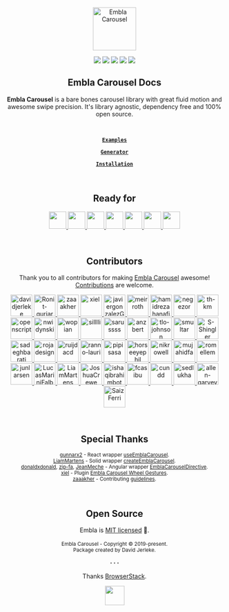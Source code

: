 <br />
<div align="center">
  <p align="center">
    <a href="https://www.embla-carousel.com/"><img width="100" height="100" src="https://www.embla-carousel.com/embla-logo.svg" alt="Embla Carousel">
    </a>
  </p>

  <p align="center">
    <a href="https://opensource.org/licenses/MIT"><img src="https://img.shields.io/npm/l/embla-carousel?color=%238ab4f8"></a>
    <a href="https://www.npmjs.com/package/embla-carousel-docs"><img src="https://img.shields.io/npm/v/embla-carousel-docs.svg?color=%23c1a8e2"></a>
    <a href="https://github.com/davidjerleke/embla-carousel/actions?query=workflow%3A%22Continuous+Integration%22"><img src="https://img.shields.io/github/actions/workflow/status/davidjerleke/embla-carousel/cd.yml?color=%238ab4f8"></a>
    <a href="https://prettier.io"><img src="https://img.shields.io/badge/code_style-prettier-ff69b4.svg?color=%23c1a8e2"></a>
    <a href="https://bundlephobia.com/result?p=embla-carousel-docs@latest"><img src="https://img.shields.io/bundlephobia/minzip/embla-carousel-docs?color=%238ab4f8&label=gzip%20size">
    </a>
  </p>

  <strong>
    <h2 align="center">Embla Carousel Docs</h2>
  </strong>

  <p align="center">
    <strong>Embla Carousel</strong> is a bare bones carousel library with great fluid motion and awesome swipe precision. It's library agnostic, dependency free and 100% open source.
  </p>

  <br>

  <p align="center">
    <strong>
      <code>&nbsp;<a href="https://www.embla-carousel.com/examples/predefined/">Examples</a>&nbsp;</code>
    </strong>
  </p>

  <p align="center">
    <strong>
      <code>&nbsp;<a href="https://www.embla-carousel.com/examples/generator/">Generator</a>&nbsp;</code>
    </strong>
  </p>

  <p align="center">
    <strong>
      <code>&nbsp;<a href="https://www.embla-carousel.com/get-started/#choose-installation-type">Installation</a>&nbsp;</code>
    </strong>
  </p>
</div>

<br>

<div align="center">
  <strong>
    <h2 align="center">Ready for</h2>
  </strong>
  
  <p align="center">
    <a href="https://www.embla-carousel.com/get-started/module/">
      <img src="https://www.embla-carousel.com/javascript-logo.svg" width="40" height="40" />
    </a>
    <a href="https://www.embla-carousel.com/get-started/module/">
      <img src="https://www.embla-carousel.com/typescript-logo.svg" width="40" height="40" />
    </a>
    <a href="https://www.embla-carousel.com/get-started/react/">
      <img src="https://www.embla-carousel.com/react-logo.svg" width="40" height="40" />
    </a>
    <a href="https://www.embla-carousel.com/get-started/vue/">
      <img src="https://www.embla-carousel.com/vue-logo.svg" width="40" height="40" />
    </a>
    <a href="https://www.embla-carousel.com/get-started/svelte/">
      <img src="https://www.embla-carousel.com/svelte-logo.svg" width="40" height="40" />
    </a>
    <a href="https://www.embla-carousel.com/get-started/solid/">
      <img src="https://www.embla-carousel.com/solid-logo.svg" width="40" height="40" />
    </a>
    <a href="https://github.com/donaldxdonald/embla-carousel-angular">
      <img src="https://www.embla-carousel.com/angular-logo.svg" width="40" height="40" />
    </a>
  </p>
</div>

<br>

<div align="center">
  <strong>
    <h2 align="center">Contributors</h2>
  </strong>
  <p align="center">
    Thank you to all contributors for making <a href="https://www.embla-carousel.com/">Embla Carousel</a> awesome! <a href="https://github.com/davidjerleke/embla-carousel/blob/master/CONTRIBUTING.md">Contributions</a> are welcome.
  </p>
  <p align="center">
    <a href="https://github.com/davidjerleke">
      <img src="https://avatars2.githubusercontent.com/u/11529148?s=120&v=4" title="davidjerleke" width="50" height="50" style="max-width: 100%" />
    </a><a href="https://github.com/Ronit-gurjar">
      <img src="https://avatars2.githubusercontent.com/u/92150685?s=120&v=4" title="Ronit-gurjar" width="50" height="50" style="max-width: 100%" />
    </a><a href="https://github.com/zaaakher">
      <img src="https://avatars2.githubusercontent.com/u/46135573?s=120&v=4" title="zaaakher" width="50" height="50" style="max-width: 100%" />
    </a><a href="https://github.com/xiel">
      <img src="https://avatars2.githubusercontent.com/u/615522?s=120&v=4" title="xiel" width="50" height="50" style="max-width: 100%" />
    </a><a href="https://github.com/javiergonzalezGenially">
      <img src="https://avatars2.githubusercontent.com/u/78730098?s=120&v=4" title="javiergonzalezGenially" width="50" height="50" style="max-width: 100%" />
    </a><a href="https://github.com/meirroth">
      <img src="https://avatars2.githubusercontent.com/u/12494197?s=120&v=4" title="meirroth" width="50" height="50" style="max-width: 100%" />
    </a><a href="https://github.com/hamidrezahanafi">
      <img src="https://avatars2.githubusercontent.com/u/91487491?s=120&v=4" title="hamidrezahanafi" width="50" height="50" style="max-width: 100%" />
    </a><a href="https://github.com/negezor">
      <img src="https://avatars2.githubusercontent.com/u/9392723?s=120&v=4" title="negezor" width="50" height="50" style="max-width: 100%" />
    </a><a href="https://github.com/th-km">
      <img src="https://avatars2.githubusercontent.com/u/35410212?s=120&v=4" title="th-km" width="50" height="50" style="max-width: 100%" />
    </a><a href="https://github.com/openscript">
      <img src="https://avatars2.githubusercontent.com/u/1105080?s=120&v=4" title="openscript" width="50" height="50" style="max-width: 100%" />
    </a><a href="https://github.com/nwidynski">
      <img src="https://avatars2.githubusercontent.com/u/25958801?s=120&v=4" title="nwidynski" width="50" height="50" style="max-width: 100%" />
    </a><a href="https://github.com/wopian">
      <img src="https://avatars2.githubusercontent.com/u/3440094?s=120&v=4" title="wopian" width="50" height="50" style="max-width: 100%" />
    </a><a href="https://github.com/silllli">
      <img src="https://avatars2.githubusercontent.com/u/9334305?s=120&v=4" title="silllli" width="50" height="50" style="max-width: 100%" />
    </a><a href="https://github.com/sarussss">
      <img src="https://avatars2.githubusercontent.com/u/15656996?s=120&v=4" title="sarussss" width="50" height="50" style="max-width: 100%" />
    </a><a href="https://github.com/anzbert">
      <img src="https://avatars2.githubusercontent.com/u/38823700?s=120&v=4" title="anzbert" width="50" height="50" style="max-width: 100%" />
    </a><a href="https://github.com/tlo-johnson">
      <img src="https://avatars2.githubusercontent.com/u/8763144?s=120&v=4" title="tlo-johnson" width="50" height="50" style="max-width: 100%" />
    </a><a href="https://github.com/smultar">
      <img src="https://avatars2.githubusercontent.com/u/6223536?s=120&v=4" title="smultar" width="50" height="50" style="max-width: 100%" />
    </a><a href="https://github.com/S-Shingler">
      <img src="https://avatars2.githubusercontent.com/u/48463809?s=120&v=4" title="S-Shingler" width="50" height="50" style="max-width: 100%" />
    </a><a href="https://github.com/sadeghbarati">
      <img src="https://avatars2.githubusercontent.com/u/17789047?s=120&v=4" title="sadeghbarati" width="50" height="50" style="max-width: 100%" />
    </a><a href="https://github.com/rojadesign">
      <img src="https://avatars2.githubusercontent.com/u/35687281?s=120&v=4" title="rojadesign" width="50" height="50" style="max-width: 100%" />
    </a><a href="https://github.com/ruijdacd">
      <img src="https://avatars2.githubusercontent.com/u/9107610?s=120&v=4" title="ruijdacd" width="50" height="50" style="max-width: 100%" />
    </a><a href="https://github.com/ranno-lauri">
      <img src="https://avatars2.githubusercontent.com/u/87007115?s=120&v=4" title="ranno-lauri" width="50" height="50" style="max-width: 100%" />
    </a><a href="https://github.com/pipisasa">
      <img src="https://avatars2.githubusercontent.com/u/54534600?s=120&v=4" title="pipisasa" width="50" height="50" style="max-width: 100%" />
    </a><a href="https://github.com/horseeyephil">
      <img src="https://avatars2.githubusercontent.com/u/32337092?s=120&v=4" title="horseeyephil" width="50" height="50" style="max-width: 100%" />
    </a><a href="https://github.com/nikrowell">
      <img src="https://avatars2.githubusercontent.com/u/260039?s=120&v=4" title="nikrowell" width="50" height="50" style="max-width: 100%" />
    </a><a href="https://github.com/mujahidfa">
      <img src="https://avatars2.githubusercontent.com/u/17759705?s=120&v=4" title="mujahidfa" width="50" height="50" style="max-width: 100%" />
    </a><a href="https://github.com/romellem">
      <img src="https://avatars2.githubusercontent.com/u/8504000?s=120&v=4" title="romellem" width="50" height="50" style="max-width: 100%" />
    </a><a href="https://github.com/junlarsen">
      <img src="https://avatars2.githubusercontent.com/u/42585241?s=120&v=4" title="junlarsen" width="50" height="50" style="max-width: 100%" />
    </a><a href="https://github.com/LucasMariniFalbo">
      <img src="https://avatars2.githubusercontent.com/u/9245477?s=120&v=4" title="LucasMariniFalbo" width="50" height="50" style="max-width: 100%" />
    </a><a href="https://github.com/LiamMartens">
      <img src="https://avatars2.githubusercontent.com/u/5265324?s=120&v=4" title="LiamMartens" width="50" height="50" style="max-width: 100%" />
    </a><a href="https://github.com/JoshuaCrewe">
      <img src="https://avatars2.githubusercontent.com/u/12238901?s=120&v=4" title="JoshuaCrewe" width="50" height="50" style="max-width: 100%" />
    </a><a href="https://github.com/ishaqibrahimbot">
      <img src="https://avatars2.githubusercontent.com/u/74908398?s=120&v=4" title="ishaqibrahimbot" width="50" height="50" style="max-width: 100%" />
    </a><a href="https://github.com/fcasibu">
      <img src="https://avatars2.githubusercontent.com/u/75290989?s=120&v=4" title="fcasibu" width="50" height="50" style="max-width: 100%" />
    </a><a href="https://github.com/cundd">
      <img src="https://avatars2.githubusercontent.com/u/743122?s=120&v=4" title="cundd" width="50" height="50" style="max-width: 100%" />
    </a><a href="https://github.com/sedlukha">
      <img src="https://avatars2.githubusercontent.com/u/14075940?s=120&v=4" title="sedlukha" width="50" height="50" style="max-width: 100%" />
    </a><a href="https://github.com/allen-garvey">
      <img src="https://avatars2.githubusercontent.com/u/9314727?s=120&v=4" title="allen-garvey" width="50" height="50" style="max-width: 100%" />
    </a><a href="https://github.com/SaizFerri">
      <img src="https://avatars2.githubusercontent.com/u/19834971?s=120&v=4" title="SaizFerri" width="50" height="50" style="max-width: 100%" />
    </a>
  </p>
</div>

<br>

<div align="center">
  <strong>
    <h2 align="center">Special Thanks</h2>
  </strong>
  <p align="center">
    <sup>
      <a href="https://github.com/gunnarx2">gunnarx2</a> - React wrapper <a href="https://www.embla-carousel.com/get-started/react/">useEmblaCarousel</a>.
    </sup>
    <br>
    <sup>
      <a href="https://github.com/LiamMartens">LiamMartens</a> - Solid wrapper <a href="https://www.embla-carousel.com/get-started/solid/">createEmblaCarousel</a>.
    </sup>
    <br>
    <sup>
      <a href="https://github.com/donaldxdonald">donaldxdonald</a>, <a href="https://github.com/zip-fa">zip-fa</a>, <a href="https://github.com/JeanMeche">JeanMeche</a> - Angular wrapper <a href="https://github.com/donaldxdonald/embla-carousel-angular?tab=readme-ov-file#installation">EmblaCarouselDirective</a>.
    </sup>
    <br>
    <sup>
      <a href="https://github.com/xiel">xiel</a> - Plugin <a href="https://github.com/xiel/embla-carousel-wheel-gestures">Embla Carousel Wheel Gestures</a>.
    </sup>
    <br>
    <sup>
      <a href="https://github.com/zaaakher">zaaakher</a> - Contributing <a href="https://github.com/davidjerleke/embla-carousel/blob/master/CONTRIBUTING.md">guidelines</a>.
    </sup>
  </p>
</div>

<br>

<h2 align="center">Open Source</h2>

<p align="center">
  Embla is <a href="https://github.com/davidjerleke/embla-carousel/blob/master/LICENSE">MIT licensed</a> 💖.<br><br>
  <sup>Embla Carousel - Copyright © 2019-present.</sup><br />
  <sup>Package created by David Jerleke.</sup>
</p>

<p align="center">
  <strong>· · ·</strong>
</p>

<p align="center">
  Thanks <a href="https://www.browserstack.com">BrowserStack</a>.
</p>

<p align="center">
  <a href="https://www.browserstack.com">
    <img src="https://www.embla-carousel.com/browserstack-logo.svg" width="45" height="45" />
    </a>
</p>
